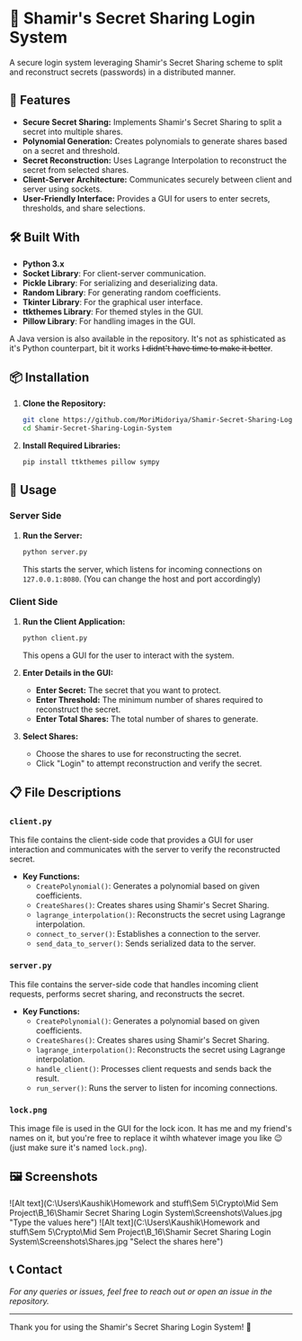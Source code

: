# 🔐 Shamir's Secret Sharing Login System

A secure login system leveraging Shamir's Secret Sharing scheme to split and reconstruct secrets (passwords) in a distributed manner.

## 🌟 Features

- **Secure Secret Sharing:** Implements Shamir's Secret Sharing to split a secret into multiple shares.
- **Polynomial Generation:** Creates polynomials to generate shares based on a secret and threshold.
- **Secret Reconstruction:** Uses Lagrange Interpolation to reconstruct the secret from selected shares.
- **Client-Server Architecture:** Communicates securely between client and server using sockets.
- **User-Friendly Interface:** Provides a GUI for users to enter secrets, thresholds, and share selections.

## 🛠️ Built With

- **Python 3.x**
- **Socket Library**: For client-server communication.
- **Pickle Library**: For serializing and deserializing data.
- **Random Library**: For generating random coefficients.
- **Tkinter Library**: For the graphical user interface.
- **ttkthemes Library**: For themed styles in the GUI.
- **Pillow Library**: For handling images in the GUI.

A Java version is also available in the repository. It's not as sphisticated as it's Python counterpart, bit it works ~~I didnt't have time to make it better~~.

## 📦 Installation

1. **Clone the Repository:**
    ```sh
    git clone https://github.com/MoriMidoriya/Shamir-Secret-Sharing-Login-System.git
    cd Shamir-Secret-Sharing-Login-System
    ```

2. **Install Required Libraries:**
    ```sh
    pip install ttkthemes pillow sympy
    ```

## 🚀 Usage

### Server Side

1. **Run the Server:**
    ```sh
    python server.py
    ```
    This starts the server, which listens for incoming connections on `127.0.0.1:8080`. 
    (You can change the host and port accordingly)

### Client Side

1. **Run the Client Application:**
    ```sh
    python client.py
    ```
    This opens a GUI for the user to interact with the system.

2. **Enter Details in the GUI:**
    - **Enter Secret:** The secret that you want to protect.
    - **Enter Threshold:** The minimum number of shares required to reconstruct the secret.
    - **Enter Total Shares:** The total number of shares to generate.

3. **Select Shares:**
    - Choose the shares to use for reconstructing the secret.
    - Click "Login" to attempt reconstruction and verify the secret.

## 📋 File Descriptions

### `client.py`

This file contains the client-side code that provides a GUI for user interaction and communicates with the server to verify the reconstructed secret.

- **Key Functions:**
    - `CreatePolynomial()`: Generates a polynomial based on given coefficients.
    - `CreateShares()`: Creates shares using Shamir's Secret Sharing.
    - `lagrange_interpolation()`: Reconstructs the secret using Lagrange interpolation.
    - `connect_to_server()`: Establishes a connection to the server.
    - `send_data_to_server()`: Sends serialized data to the server.

### `server.py`

This file contains the server-side code that handles incoming client requests, performs secret sharing, and reconstructs the secret.

- **Key Functions:**
    - `CreatePolynomial()`: Generates a polynomial based on given coefficients.
    - `CreateShares()`: Creates shares using Shamir's Secret Sharing.
    - `lagrange_interpolation()`: Reconstructs the secret using Lagrange interpolation.
    - `handle_client()`: Processes client requests and sends back the result.
    - `run_server()`: Runs the server to listen for incoming connections.

### `lock.png`

This image file is used in the GUI for the lock icon.
It has me and my friend's names on it, but you're free to replace it wihth whatever image you like 😉
(just make sure it's named `lock.png`).

## 🖼️ Screenshots

![Alt text](C:\Users\Kaushik\Homework and stuff\Sem 5\Crypto\Mid Sem Project\B_16\Shamir Secret Sharing Login System\Screenshots\Values.jpg "Type the values here")
![Alt text](C:\Users\Kaushik\Homework and stuff\Sem 5\Crypto\Mid Sem Project\B_16\Shamir Secret Sharing Login System\Screenshots\Shares.jpg "Select the shares here")

## 📞 Contact

*For any queries or issues, feel free to reach out or open an issue in the repository.*

---

Thank you for using the Shamir's Secret Sharing Login System! 🎉
